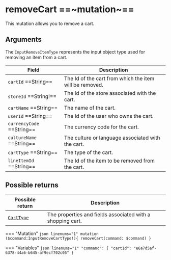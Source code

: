 # removeCart ==~mutation~==

This mutation allows you to remove a cart.

## Arguments

The `InputRemoveItemType` represents the input object type used for removing an item from a cart. 

| Field                            | Description                                                    |
|----------------------------------|----------------------------------------------------------------|
| `cartId`  ==String==             | The Id of the cart from which the item will be removed.        |
| `storeId`  ==String!==           | The Id of the store associated with the cart.                  |
| `cartName`  ==String==           | The name of the cart.                                          |
| `userId`  ==String==             | The Id of the user who owns the cart.                          |
| `currencyCode`  ==String==       | The currency code for the cart.                                |
| `cultureName`  ==String==        | The culture or language associated with the cart.              |
| `cartType`  ==String==           | The type of the cart.                                          |
| `lineItemId`  ==String==         | The Id of the item to be removed from the cart.                |


## Possible returns

| Possible return                                          	| Description                                                 	|
|---------------------------------------------------------	|------------------------------------------------------------	|
| [`CartType`](../objects/cart-type.md)                   	|  The properties and fields associated with a shopping cart.  	|


=== "Mutation"
    ```json linenums="1"
    mutation ($command:InputRemoveCartType!){
      removeCart(command: $command)
    }
    ```

=== "Variables"
    ```json linenums="1"
    "command": {
      "cartId": "e6a7d5af-6378-44a6-b645-af9ecf702c05"
    }
    ```